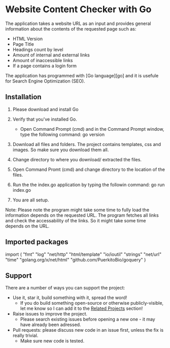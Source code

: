# Website Content Checker with Go


The application takes a website URL as an input and provides general information about the contents of the requested page such as:
- HTML Version
- Page Title
- Headings count by level
- Amount of internal and external links
- Amount of inaccessible links
- If a page contains a login form

The application has programmed with [Go language][go] and it is usefule for Search Engine Optimization (SEO). 

## Installation

1. Please download and install Go
2. Verify that you've installed Go. 
	- Open Command Prompt (cmd) and in the Command Prompt window, type the following command:
		go version
		
3. Download all files and folders. The project contains templates, css and images. So make sure you download them all.

4. Change directory to where you download/ extracted the files.

5. Open Command Promt (cmd) and change directory to the location of the files.

6. Run the the index.go application by typing the followin command:
	go run index.go
	
7. You are all setup.


Note: Please note the program might take some time to fully load the information depends on the requested URL. The program fetches all links and check the accessability of the links. So it might take some time depends on the URL.


## Imported packages

import (
		"fmt"
		"log"
		"net/http"
		"html/template"
		"io/ioutil"
		"strings"
		"net/url"
		"time"
		"golang.org/x/net/html"
    	"github.com/PuerkitoBio/goquery"
		)



## Support

There are a number of ways you can support the project:

* Use it, star it, build something with it, spread the word!
  - If you do build something open-source or otherwise publicly-visible, let me know so I can add it to the [Related Projects](#related-projects) section!
* Raise issues to improve the project.
  - Please search existing issues before opening a new one - it may have already been adressed.
* Pull requests: please discuss new code in an issue first, unless the fix is really trivial.
  - Make sure new code is tested.
